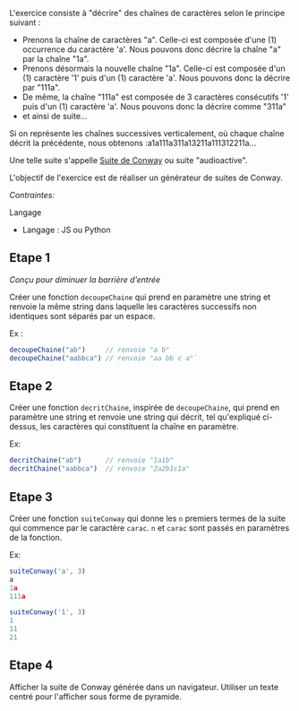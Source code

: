 L'exercice consiste à "décrire" des chaînes de caractères selon le principe suivant :

- Prenons la chaîne de caractères "a". Celle-ci est composée d'une (1) occurrence du caractère 'a'. Nous pouvons donc décrire la chaîne "a" par la chaîne "1a".
- Prenons désormais la nouvelle chaîne "1a". Celle-ci est composée d'un (1) caractère '1' puis d'un (1) caractère 'a'. Nous pouvons donc la décrire par "111a".
- De même, la chaîne "111a" est composée de 3 caractères consécutifs '1' puis d'un (1) caractère 'a'. Nous pouvons donc la décrire comme "311a"
- et ainsi de suite...

Si on représente les chaînes successives verticalement, où chaque chaîne décrit la précédente, nous obtenons :a1a111a311a13211a111312211a...

Une telle suite s'appelle [Suite de Conway](https://fr.wikipedia.org/wiki/Suite_de_Conway) ou suite "audioactive".

L'objectif de l'exercice est de réaliser un générateur de suites de Conway.

*Contraintes:* 

Langage 

- Langage : JS ou Python

## Etape 1

*Conçu pour diminuer la barrière d’entrée*

Créer une fonction `decoupeChaine` qui prend en paramètre une string et renvoie la même string dans laquelle les caractères successifs non identiques sont séparés par un espace.

Ex :

```jsx
decoupeChaine("ab")     // renvoie "a b"
decoupeChaine("aabbca") // renvoie "aa bb c a"`
```

## Etape 2

Créer une fonction `decritChaine`, inspirée de `decoupeChaine`, qui prend en paramètre une string et renvoie une string qui décrit, tel qu'expliqué ci-dessus, les caractères qui constituent la chaîne en paramètre.

Ex:

```jsx
decritChaine("ab")      // renvoie "1a1b"
decritChaine("aabbca")  // renvoie "2a2b1c1a"
```

## Etape 3

Créer une fonction `suiteConway` qui donne les `n` premiers termes de la suite qui commence par le caractère `carac`. `n` et `carac` sont passés en paramètres de la fonction.

Ex:

```jsx
suiteConway('a', 3)  
a
1a
111a

suiteConway('1', 3)  
1
11
21
```

## Etape **4**

Afficher la suite de Conway générée dans un navigateur. Utiliser un texte centré pour l'afficher sous forme de pyramide.